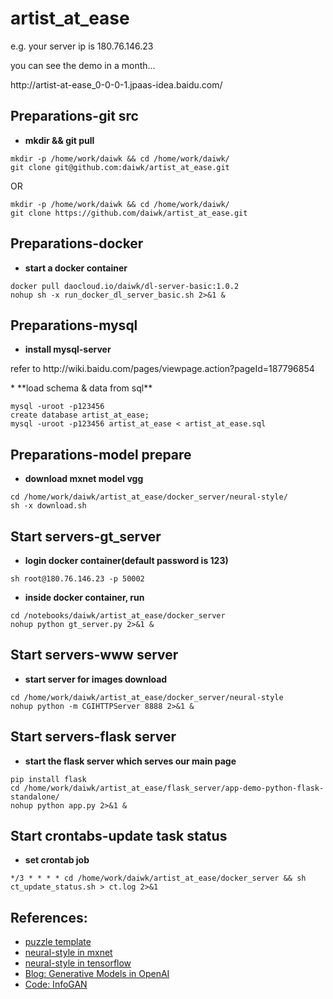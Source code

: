 # artist_at_ease

<p>e.g. your server ip is 180.76.146.23</p>
<p>you can see the demo in a month...</p>
<p>http://artist-at-ease_0-0-0-1.jpaas-idea.baidu.com/</p>


Preparations-git src
--------
* **mkdir && git pull**
<pre><code>mkdir -p /home/work/daiwk && cd /home/work/daiwk/
git clone git@github.com:daiwk/artist_at_ease.git
</code></pre>
OR
<pre><code>mkdir -p /home/work/daiwk && cd /home/work/daiwk/
git clone https://github.com/daiwk/artist_at_ease.git
</code></pre>


Preparations-docker
--------
* **start a docker container**
<pre><code>docker pull daocloud.io/daiwk/dl-server-basic:1.0.2
nohup sh -x run_docker_dl_server_basic.sh 2>&1 &
</code></pre>


Preparations-mysql
--------
* **install mysql-server**
<p>refer to
http://wiki.baidu.com/pages/viewpage.action?pageId=187796854
</p>
* **load schema & data from sql**
<pre><code>mysql -uroot -p123456
create database artist_at_ease;
mysql -uroot -p123456 artist_at_ease < artist_at_ease.sql
</code></pre>


Preparations-model prepare
--------
* **download mxnet model vgg**
<pre><code>cd /home/work/daiwk/artist_at_ease/docker_server/neural-style/
sh -x download.sh
</code></pre>


Start servers-gt_server
--------
* **login docker container(default password is 123)**
<pre><code>sh root@180.76.146.23 -p 50002
</code></pre>

* **inside docker container, run**
<pre><code>cd /notebooks/daiwk/artist_at_ease/docker_server
nohup python gt_server.py 2>&1 &
</code></pre>

Start servers-www server
--------
* **start server for images download**
<pre><code>cd /home/work/daiwk/artist_at_ease/docker_server/neural-style
nohup python -m CGIHTTPServer 8888 2>&1 &
</code></pre>


Start servers-flask server
--------
* **start the flask server which serves our main page**
<pre><code>pip install flask
cd /home/work/daiwk/artist_at_ease/flask_server/app-demo-python-flask-standalone/
nohup python app.py 2>&1 &
</code></pre>


Start crontabs-update task status
--------
* **set crontab job**
<pre><code>*/3 * * * * cd /home/work/daiwk/artist_at_ease/docker_server && sh ct_update_status.sh > ct.log 2>&1
</code></pre>


References:
--------
* [puzzle template](http://www.templatemo.com/tm-477-puzzle)
* [neural-style in mxnet](https://github.com/dmlc/mxnet/tree/master/example/neural-style)
* [neural-style in tensorflow](https://github.com/anishathalye/neural-style)
* [Blog: Generative Models in OpenAI](https://openai.com/blog/generative-models/)
* [Code: InfoGAN](https://github.com/openai/InfoGAN)
